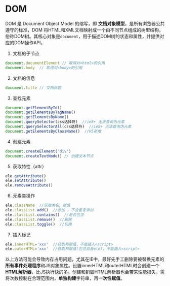 # DOM
DOM 是 Document Object Model 的缩写，即 **文档对象模型**，是所有浏览器公共遵守的标准，DOM 将HTML和XML文档映射成一个由不同节点组成的树型结构，俗称DOM树。其核心对象是`document`，用于描述DOM树的状态和属性，并提供对应的DOM操作API。

1. 文档的子节点
``` js
document.documentElement // 取得对<html>的引用
document.body  // 取得对<body>的引用
```
2. 文档的信息
``` js
document.title // 文档标题
```
3. 查找元素
``` js
document.getElementById()
document.getElementsByTagName()
document.getElementsByName()
document.querySelector(css选择符)  //ie8+ 无法查询伪元素
document.querySelectorAll(css选择符)  //ie8+ 无法查询伪元素
document.getElementsByClassName()  //H5新增
```
4. 创建元素
``` js
document.createElement('div')
document.createTextNode() // 创建文本节点
```
5. 获取特性（attr）
``` js
ele.getAttribute()
ele.setAttribute()
ele.removeAttribute()
```
6. 元素类操作
``` js
ele.className  //获取类名、赋值
ele.classList.add()  //添加 ，不会重复添加
ele.classList.contains()  //是否包含
ele.classList.remove()  //删除
ele.classList.toggle()  //切换
```
7. 插入标记
``` js
ele.innerHTML='xxx'  //获取和赋值，不能插入<script>
ele.outerHTML='xxx'  //获取和赋值(包含自身ele)，不能插入<script>
```
以上方法可能会导致内存占用问题，尤其在IE中，最好先手工删除要被替换元素的**所有事件处理程序**和JS对象属性。设置innerHTML和outerHTML时会创建一个**HTML解析器**，比JS执行快的多。创建和销毁HTML解析器也会带来性能损失，需将次数控制在合理范围内，**单独构建**字符串，再**一次性赋值**。

